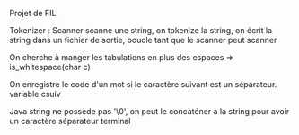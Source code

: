   Projet de FIL


Tokenizer :
  Scanner scanne une string, on tokenize la string, on écrit la string dans un fichier de sortie, boucle tant que le scanner peut scanner
  
  On cherche à manger les tabulations en plus des espaces => is_whitespace(char c)

  On enregistre le code d'un mot si le caractère suivant est un séparateur.
  variable csuiv
  
  Java string ne possède pas '\0', on peut le concaténer à la string pour avoir un caractère séparateur terminal

